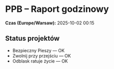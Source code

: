 # PPB – Raport godzinowy
**Czas (Europe/Warsaw):** 2025-10-02 00:15

## Status projektów
- Bezpieczny Pieszy — OK
- Zwolnij przy przejściu — OK
- Odblask ratuje życie — OK

